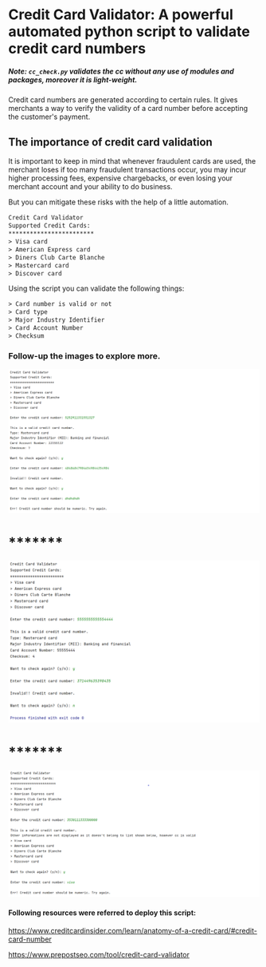 
# Credit Card Validator: A powerful automated python script to validate credit card numbers 

##### Note: ```cc_check.py``` validates the cc without any use of modules and packages, moreover it is light-weight.

Credit card numbers are generated according to certain rules. It gives merchants a way to verify the validity of a card number before accepting the customer's payment.

## The importance of credit card validation

It is important to keep in mind that whenever fraudulent cards are used, the merchant loses if too many fraudulent transactions occur, you may incur higher processing fees, expensive chargebacks, or even losing your merchant account and your ability to do business.

But you can mitigate these risks with the help of a little automation.

```
Credit Card Validator
Supported Credit Cards:
************************
> Visa card
> American Express card
> Diners Club Carte Blanche
> Mastercard card
> Discover card
```

Using the script you can validate the following things:

```
> Card number is valid or not
> Card type
> Major Industry Identifier
> Card Account Number
> Checksum
```

### Follow-up the images to explore more.

<img src="/credit_card_validator/img_guide_help/1.png" alt="slow_net_have_fast_internet_to_load_it_ok"/>

# *******

<img src="/credit_card_validator/img_guide_help/2.png" alt="slow_net_have_fast_internet_to_load_it_ok"/>

# *******

<img src="/credit_card_validator/img_guide_help/3.png" alt="slow_net_have_fast_internet_to_load_it_ok"/>


#### Following resources were referred to deploy this script:
https://www.creditcardinsider.com/learn/anatomy-of-a-credit-card/#credit-card-number

https://www.prepostseo.com/tool/credit-card-validator


